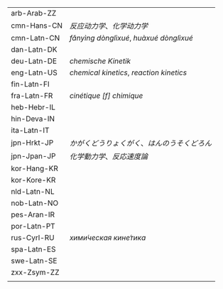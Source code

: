 | | |
|-|-|
| arb-Arab-ZZ |  |
| cmn-Hans-CN | _反应动力学_、_化学动力学_ |
| cmn-Latn-CN | _fǎnyìng dònglìxué_, _huàxué dònglìxué_ |
| dan-Latn-DK |  |
| deu-Latn-DE | _chemische Kinetik_ |
| eng-Latn-US | _chemical kinetics_, _reaction kinetics_ |
| fin-Latn-FI |  |
| fra-Latn-FR | _cinétique [f] chimique_ |
| heb-Hebr-IL |  |
| hin-Deva-IN |  |
| ita-Latn-IT |  |
| jpn-Hrkt-JP | _かがくどうりょくがく_、_はんのうそくどろん_ |
| jpn-Jpan-JP | _化学動力学_、_反応速度論_ |
| kor-Hang-KR |  |
| kor-Kore-KR |  |
| nld-Latn-NL |  |
| nob-Latn-NO |  |
| pes-Aran-IR |  |
| por-Latn-PT |  |
| rus-Cyrl-RU | _хими́ческая кине́тика_ |
| spa-Latn-ES |  |
| swe-Latn-SE |  |
| zxx-Zsym-ZZ |  |
|  |  |